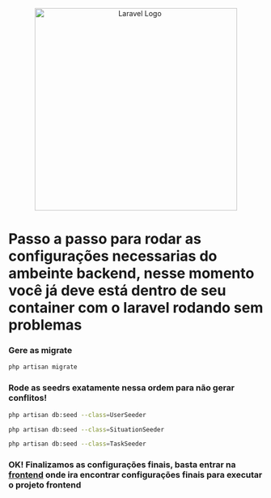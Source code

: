 <p align="center"><a href="#" target="_blank"><img src="https://encrypted-tbn0.gstatic.com/images?q=tbn:ANd9GcQPkWVOp7SSTpIMYJxeIKvG2PGQaOp8FxHufya_oucqJO1bkhqUAfu8wx_qpbYd_Mqr0lM&usqp=CAU" width="400" alt="Laravel Logo"></a></p>

# Passo a passo para rodar as configurações necessarias do ambeinte backend, nesse momento você já deve está dentro de seu container com o laravel rodando sem problemas

### Gere as migrate
```sh
php artisan migrate
```
### Rode as seedrs exatamente nessa ordem para não gerar conflitos!

```sh
php artisan db:seed --class=UserSeeder
```
```sh
php artisan db:seed --class=SituationSeeder
```
```sh
php artisan db:seed --class=TaskSeeder
```
### OK! Finalizamos as configurações finais, basta entrar na [frontend](https://github.com/walys/laravel-svelte/tree/master/frontend) onde ira encontrar configurações finais para executar o projeto frontend

